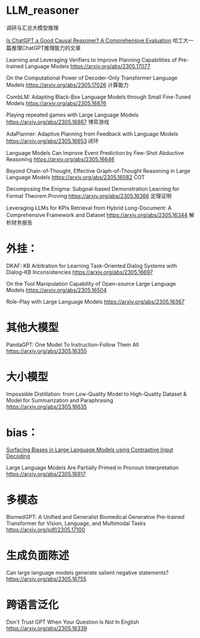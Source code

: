 # LLM_reasoner
调研与汇总大模型推理


[Is ChatGPT a Good Causal Reasoner? A Comprehensive Evaluation](https://arxiv.org/abs/2305.07375)
哈工大一篇推理ChatGPT推理能力的文章

Learning and Leveraging Verifiers to Improve Planning Capabilities of Pre-trained Language Models https://arxiv.org/abs/2305.17077

On the Computational Power of Decoder-Only Transformer Language Models https://arxiv.org/abs/2305.17026 计算能力

CombLM: Adapting Black-Box Language Models through Small Fine-Tuned Models https://arxiv.org/abs/2305.16876

Playing repeated games with Large Language Models https://arxiv.org/abs/2305.16867 博弈游戏

AdaPlanner: Adaptive Planning from Feedback with Language Models https://arxiv.org/abs/2305.16653 闭环

Language Models Can Improve Event Prediction by Few-Shot Abductive Reasoning https://arxiv.org/abs/2305.16646

Beyond Chain-of-Thought, Effective Graph-of-Thought Reasoning in Large Language Models https://arxiv.org/abs/2305.16582 COT

Decomposing the Enigma: Subgoal-based Demonstration Learning for Formal Theorem Proving https://arxiv.org/abs/2305.16366 定理证明

Leveraging LLMs for KPIs Retrieval from Hybrid Long-Document: A Comprehensive Framework and Dataset https://arxiv.org/abs/2305.16344 解析财务报告



# 外挂：
DKAF: KB Arbitration for Learning Task-Oriented Dialog Systems with Dialog-KB Inconsistencies https://arxiv.org/abs/2305.16697

On the Tool Manipulation Capability of Open-source Large Language Models https://arxiv.org/abs/2305.16504

Role-Play with Large Language Models https://arxiv.org/abs/2305.16367

# 其他大模型

PandaGPT: One Model To Instruction-Follow Them All https://arxiv.org/abs/2305.16355


# 大小模型
Impossible Distillation: from Low-Quality Model to High-Quality Dataset & Model for Summarization and Paraphrasing https://arxiv.org/abs/2305.16635

# bias：
[Surfacing Biases in Large Language Models using Contrastive Input Decoding](https://arxiv.org/abs/2305.07378)

Large Language Models Are Partially Primed in Pronoun Interpretation https://arxiv.org/abs/2305.16917

# 多模态
BiomedGPT: A Unified and Generalist Biomedical Generative Pre-trained Transformer for Vision, Language, and Multimodal Tasks https://arxiv.org/pdf/2305.17100

# 生成负面陈述
Can large language models generate salient negative statements? https://arxiv.org/abs/2305.16755

# 跨语言泛化
Don't Trust GPT When Your Question Is Not In English https://arxiv.org/abs/2305.16339
